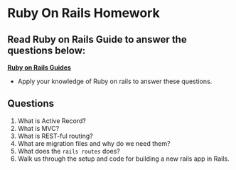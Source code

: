 # Ruby On Rails Homework

## Read Ruby on Rails Guide to answer the questions below:
**[Ruby on Rails Guides](https://guides.rubyonrails.org/)**
- Apply your knowledge of Ruby on rails to answer these questions.

## Questions
1. What is Active Record?
2. What is MVC?
3. What is REST-ful routing?
4. What are migration files and why do we need them?
5. What does the `rails routes` does?
6. Walk us through the setup and code for building a new rails app in Rails.

